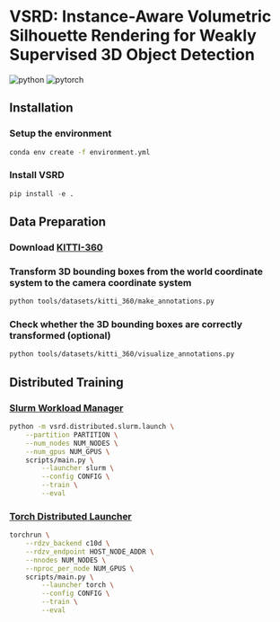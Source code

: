 # VSRD: Instance-Aware Volumetric Silhouette Rendering for Weakly Supervised 3D Object Detection

![python](https://img.shields.io/badge/Python-3.9-3670A0?style=flat&logo=Python&logoColor=ffdd54)
![pytorch](https://img.shields.io/badge/PyTorch-1.13-%23EE4C2C.svg?style=flat&logo=PyTorch&logoColor=%23EE4C2C)

## Installation

### Setup the environment

```bash
conda env create -f environment.yml
```

### Install VSRD

```python
pip install -e .
```

## Data Preparation

### Download [KITTI-360](https://www.cvlibs.net/datasets/kitti-360/)

### Transform 3D bounding boxes from the world coordinate system to the camera coordinate system

```bash
python tools/datasets/kitti_360/make_annotations.py
```

### Check whether the 3D bounding boxes are correctly transformed (optional)

```bash
python tools/datasets/kitti_360/visualize_annotations.py
```

## Distributed Training

### [Slurm Workload Manager](https://ja.wikipedia.org/wiki/Slurm_Workload_Manager)

```bash
python -m vsrd.distributed.slurm.launch \
    --partition PARTITION \
    --num_nodes NUM_NODES \
    --num_gpus NUM_GPUS \
    scripts/main.py \
        --launcher slurm \
        --config CONFIG \
        --train \
        --eval
```

### [Torch Distributed Launcher](https://pytorch.org/docs/stable/elastic/run.html)

```bash
torchrun \
    --rdzv_backend c10d \
    --rdzv_endpoint HOST_NODE_ADDR \
    --nnodes NUM_NODES \
    --nproc_per_node NUM_GPUS \
    scripts/main.py \
        --launcher torch \
        --config CONFIG \
        --train \
        --eval
```
